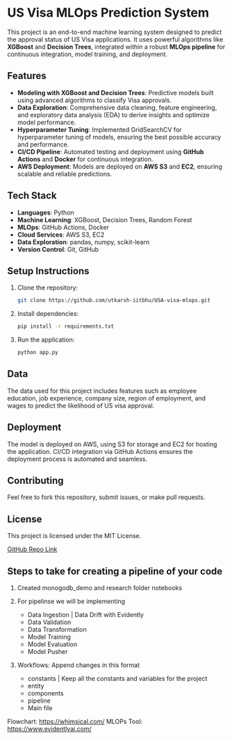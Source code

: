 # US Visa MLOps Prediction System

This project is an end-to-end machine learning system designed to predict the approval status of US Visa applications. It uses powerful algorithms like **XGBoost** and **Decision Trees**, integrated within a robust **MLOps pipeline** for continuous integration, model training, and deployment.

## Features
- **Modeling with XGBoost and Decision Trees**: Predictive models built using advanced algorithms to classify Visa approvals.
- **Data Exploration**: Comprehensive data cleaning, feature engineering, and exploratory data analysis (EDA) to derive insights and optimize model performance.
- **Hyperparameter Tuning**: Implemented GridSearchCV for hyperparameter tuning of models, ensuring the best possible accuracy and performance.
- **CI/CD Pipeline**: Automated testing and deployment using **GitHub Actions** and **Docker** for continuous integration.
- **AWS Deployment**: Models are deployed on **AWS S3** and **EC2**, ensuring scalable and reliable predictions.

## Tech Stack
- **Languages**: Python
- **Machine Learning**: XGBoost, Decision Trees, Random Forest
- **MLOps**: GitHub Actions, Docker
- **Cloud Services**: AWS S3, EC2
- **Data Exploration**: pandas, numpy, scikit-learn
- **Version Control**: Git, GitHub

## Setup Instructions

1. Clone the repository:
   ```bash
   git clone https://github.com/utkarsh-iitbhu/USA-visa-mlops.git
   ```
2. Install dependencies:
   ```bash
   pip install -r requirements.txt
   ```

3. Run the application:
   ```bash
   python app.py
   ```

## Data
The data used for this project includes features such as employee education, job experience, company size, region of employment, and wages to predict the likelihood of US visa approval.

## Deployment
The model is deployed on AWS, using S3 for storage and EC2 for hosting the application. CI/CD integration via GitHub Actions ensures the deployment process is automated and seamless.

## Contributing
Feel free to fork this repository, submit issues, or make pull requests.

## License
This project is licensed under the MIT License.

[GitHub Repo Link](https://github.com/utkarsh-iitbhu/USA-visa-mlops)

## Steps to take for creating a pipeline of your code

1. Created monogodb_demo and research folder notebooks
2. For pipelinse we will be implementing
    - Data Ingestion | Data Drift with Evidently
    - Data Validation
    - Data Transformation
    - Model Training 
    - Model Evaluation
    - Model Pusher

3. Workflows: Append changes in this format
    - constants | Keep all the constants and variables for the project
    - entity
    - components
    - pipeline
    - Main file

Flowchart: https://whimsical.com/
MLOPs Tool: https://www.evidentlyai.com/

